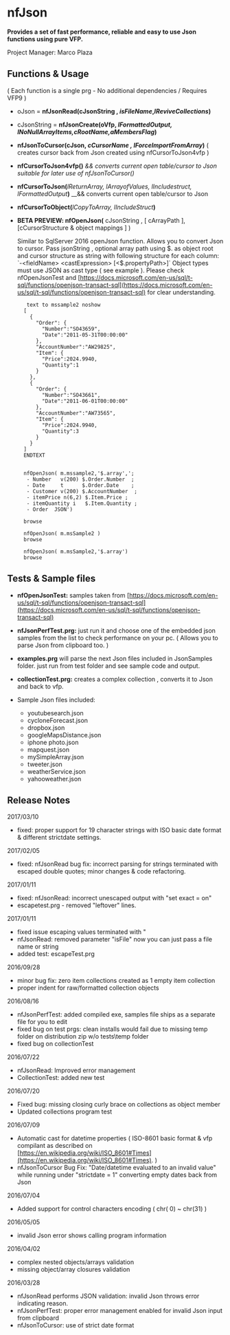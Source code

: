 # nfJson 

**Provides a set of fast performance, reliable and easy to use Json functions using pure VFP.**

Project Manager: Marco Plaza

## Functions & Usage

( Each function is a single prg -  No additional dependencies / Requires VFP9 )

* oJson = **nfJsonRead(**cJsonString , _isFileName_,_lReviveCollections_**)**

* cJsonString = **nfJsonCreate(**oVfp, _lFormattedOutput, lNoNullArrayItems,cRootName,aMembersFlag_**)**

* **nfJsonToCursor(**cJson, _cCursorName ,  lForceImportFromArray_**)** ( creates cursor back from Json created using nfCursorToJson4vfp )

* **nfCursorToJson4vfp()**  _&& converts current open table/cursor to Json suitable for later use of nfJsonToCursor()_

* **nfCursorToJson(**_lReturnArray, lArrayofValues, lIncludestruct, lFormattedOutput_**)** __&&  converts current open table/cursor to Json 

* **nfCursorToObject(**_lCopyToArray, lIncludeStruct_**)**

* **BETA PREVIEW: nfOpenJson(** cJsonString , [ cArrayPath ], [cCursorStructure & object mappings ] )

	Similar to SqlServer 2016 openJson function. Allows you to convert Json to cursor. Pass jsonString , optional array path using  $. as object root and cursor structure as string with following structure for each column: `-<fieldName> <castExpression> [<$.propertyPath>]` Object types must use JSON as cast type ( see example ). Please check nfOpenJsonTest and [https://docs.microsoft.com/en-us/sql/t-sql/functions/openjson-transact-sql](https://docs.microsoft.com/en-us/sql/t-sql/functions/openjson-transact-sql) for clear understanding. 


		 text to mssample2 noshow
		[
		  {
		    "Order": {
		      "Number":"SO43659",
		      "Date":"2011-05-31T00:00:00"
		    },
		    "AccountNumber":"AW29825",
		    "Item": {
		      "Price":2024.9940,
		      "Quantity":1
		    }
		  },
		  {
		    "Order": {
		      "Number":"SO43661",
		      "Date":"2011-06-01T00:00:00"
		    },
		    "AccountNumber":"AW73565",
		    "Item": {
		      "Price":2024.9940,
		      "Quantity":3
		    }
		  }
		]
		ENDTEXT
		
		
		nfOpenJson( m.mssample2,'$.array',';
		 - Number   v(200) $.Order.Number  ;
		 - Date     t      $.Order.Date    ;
		 - Customer v(200) $.AccountNumber  ;
		 - itemPrice n(6,2) $.Item.Price ;
		 - itemQuantity i   $.Item.Quantity ;
		 - Order  JSON')
		
		browse
		
		nfOpenJson( m.msSample2 )
		browse
		
		nfOpenJson( m.msSample2,'$.array')
		browse


## Tests & Sample files

* **nfOpenJsonTest:** samples taken from [https://docs.microsoft.com/en-us/sql/t-sql/functions/openjson-transact-sql](https://docs.microsoft.com/en-us/sql/t-sql/functions/openjson-transact-sql)

*  **nfJsonPerfTest.prg:** just run it and choose one of the embedded json samples from the list to check performance on your pc. ( Allows you to parse Json from clipboard too. )

* **examples.prg**  will parse the next Json files included in  JsonSamples folder. just run from test folder and see sample code and output.

* **collectionTest.prg:** creates a complex collection , converts it to Json and back to vfp.

* Sample Json files included:
	* youtubesearch.json
	* cycloneForecast.json
	* dropbox.json
	* googleMapsDistance.json
	* iphone photo.json
	* mapquest.json
	* mySimpleArray.json
	* tweeter.json
	* weatherService.json
	* yahooweather.json

## Release Notes

2017/03/10  
* fixed: proper support for 19 character strings with ISO basic date format & different strictdate settings.

2017/02/05  
* fixed: nfJsonRead bug fix: incorrect parsing for strings terminated with escaped double quotes; minor changes & code refactoring.

2017/01/11  
* fixed: nfJsonRead: incorrect unescaped output with "set exact = on"
* escapetest.prg - removed "leftover" lines.

2017/01/11  
* fixed issue escaping values terminated with "
* nfJsonRead: removed parameter "isFile" now you can just pass a file name or string
* added test: escapeTest.prg

2016/09/28  
* minor bug fix: zero item collections created as 1 empty item collection 
* proper indent for raw/formatted collection objects

2016/08/16  
* nfJsonPerfTest: added compiled exe, samples file ships as a separate file for you to edit 
* fixed bug on test prgs: clean installs would fail due to missing temp folder on distribution zip w/o tests\temp folder 
* fixed bug on collectionTest

2016/07/22  
* nfJsonRead: Improved error management
* CollectionTest: added new test

2016/07/20  
* Fixed bug: missing closing curly brace on collections as object member
* Updated collections program test

2016/07/09  
* Automatic cast for datetime properties ( ISO-8601 basic format & vfp compilant as described on [https://en.wikipedia.org/wiki/ISO_8601#Times](https://en.wikipedia.org/wiki/ISO_8601#Times). )
* nfJsonToCursor Bug Fix: "Date/datetime evaluated to an invalid value" while running under "strictdate = 1" converting empty dates back from Json

2016/07/04  
* Added support for control characters encoding ( chr( 0) ~ chr(31) )

2016/05/05  
* invalid Json error shows calling program information

2016/04/02  
* complex nested objects/arrays validation
* missing object/array closures validation

2016/03/28  
* nfJsonRead performs JSON validation: invalid Json throws error indicating reason.
* nfJsonPerfTest: proper error management enabled for invalid Json input from clipboard
* nfJsonToCursor: use of strict date format